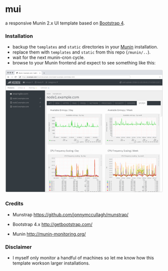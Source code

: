 # mui
a responsive Munin 2.x UI template based on [Bootstrap 4](http://getbootstrap.com/).

### Installation

- backup the ``templates`` and ``static`` directories in your [Munin](http://munin-monitoring.org/) installation.
- replace them with ``templates`` and ``static`` from this repo (``/munin/..``).
- wait for the next munin-cron cycle.
- browse to your Munin frontend and expect to see something like this:

![](screenshot.png)


### Credits

- Munstrap
https://github.com/jonnymccullagh/munstrap/

- Bootstrap 4.x
http://getbootstrap.com/

- Munin
http://munin-monitoring.org/


### Disclaimer
- I myself only monitor a handful of machines so let me know how this template workson larger installations.

